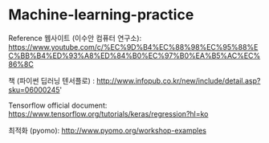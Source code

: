 # Machine-learning-practice

Reference 
웹사이트 (이수안 컴퓨터 연구소): https://www.youtube.com/c/%EC%9D%B4%EC%88%98%EC%95%88%EC%BB%B4%ED%93%A8%ED%84%B0%EC%97%B0%EA%B5%AC%EC%86%8C

책 (파이썬 딥러닝 텐서플로) : http://www.infopub.co.kr/new/include/detail.asp?sku=06000245'

Tensorflow official document: https://www.tensorflow.org/tutorials/keras/regression?hl=ko

최적화 (pyomo): http://www.pyomo.org/workshop-examples
